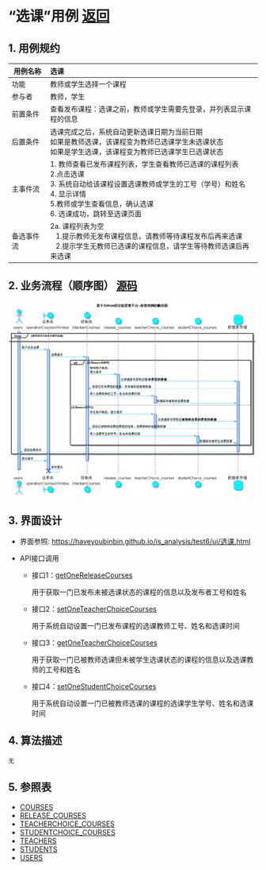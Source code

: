 ﻿<!-- markdownlint-disable MD033-->
<!-- 禁止MD033类型的警告 https://www.npmjs.com/package/markdownlint -->

# “选课”用例 [返回](../README.md)
## 1. 用例规约

|用例名称|选课|
|-------|:-------------|
|功能|教师或学生选择一个课程|
|参与者|教师，学生|
|前置条件|查看发布课程：选课之前，教师或学生需要先登录，并列表显示课程的信息|
|后置条件| 选课完成之后，系统自动更新选课日期为当前日期<br/>如果是教师选课，该课程变为教师已选课学生未选课状态<br/>如果是学生选课，该课程变为教师已选课学生已选课状态|
|主事件流| 1. 教师查看已发布课程列表，学生查看教师已选课的课程列表 <br/> 2.点击选课<br/>3. 系统自动给该课程设置选课教师或学生的工号（学号）和姓名<br/> 4. 显示详情<br/> 5.教师或学生查看信息，确认选课<br/> 6. 选课成功，跳转至选课页面|
|备选事件流|2a. 课程列表为空 <br/>&nbsp;&nbsp; 1.提示教师无发布课程信息，请教师等待课程发布后再来选课<br/>&nbsp;&nbsp; 2.提示学生无教师已选课的课程信息，请学生等待教师选课后再来选课|


## 2. 业务流程（顺序图） [源码](../src/sequence选课.puml)
![sequence1](../image/sequence选课.png)

    
## 3. 界面设计
- 界面参照: https://haveyoubinbin.github.io/is_analysis/test6/ui/选课.html

- API接口调用

    - 接口1：[getOneReleaseCourses](../接口/getOneReleaseCourses.md)
        
        用于获取一门已发布未被选课状态的课程的信息以及发布者工号和姓名

    - 接口2：[setOneTeacherChoiceCourses](../接口/setOneTeacherChoiceCourses.md)

        用于系统自动设置一门已发布课程的选课教师工号、姓名和选课时间

    - 接口3：[getOneTeacherChoiceCourses](../接口/getOneTeacherChoiceCourses.md)

        用于获取一门已被教师选课但未被学生选课状态的课程的信息以及选课教师的工号和姓名

    - 接口4：[setOneStudentChoiceCourses](../接口/setOneStudentChoiceCourses.md)

        用于系统自动设置一门已被教师选课的课程的选课学生学号、姓名和选课时间
    
## 4. 算法描述
    无
    
## 5. 参照表

- [COURSES](../数据库设计.md/#COURSES)
- [RELEASE_COURSES](../数据库设计.md/#RELEASE_COURSES)
- [TEACHERCHOICE_COURSES](../数据库设计.md/#TEACHERCHOICE_COURSES)
- [STUDENTCHOICE_COURSES](../数据库设计.md/#STUDENTCHOICE_COURSES)
- [TEACHERS](../数据库设计.md/#TEACHERS)
- [STUDENTS](../数据库设计.md/#STUDENTS)
- [USERS](../数据库设计.md/#USERS)



